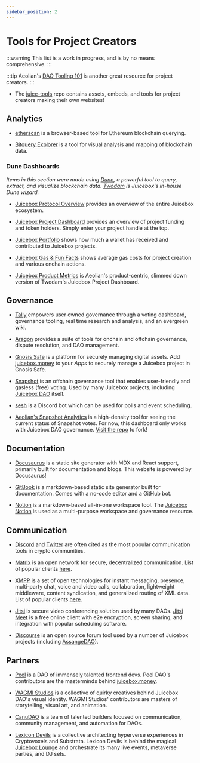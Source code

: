 ```yaml
---
sidebar_position: 2
---
```


# Tools for Project Creators

:::warning
This list is a work in progress, and is by no means comprehensive.
:::

:::tip
Aeolian's [DAO Tooling 101](https://info.juicebox.money/blog/dao-tooling-101/) is another great resource for project creators.
:::

* The [juice-tools](https://github.com/jbx-protocol/juice-tools) repo contains assets, embeds, and tools for project creators making their own websites!

## Analytics

* [etherscan](https://etherscan.io/) is a browser-based tool for Ethereum blockchain querying.

* [Bitquery Explorer](https://explorer.bitquery.io/) is a tool for visual analysis and mapping of blockchain data.

### Dune Dashboards

*Items in this section were made using [Dune](https://dune.xyz/home), a powerful tool to query, extract, and visualize blockchain data. [Twodam](https://twitter.com/twodam_eth) is Juicebox's in-house Dune wizard.*

* [Juicebox Protocol Overview](https://dune.xyz/twodam/Juicebox-Protocol-Overview) provides an overview of the entire Juicebox ecosystem.

* [Juicebox Project Dashboard](https://dune.xyz/twodam/Juicebox-Projects) provides an overview of project funding and token holders. Simply enter your project handle at the top.

* [Juicebox Portfolio](https://dune.xyz/twodam/Juicebox-Portfolio) shows how much a wallet has received and contributed to Juicebox projects.

* [Juicebox Gas & Fun Facts](https://dune.com/twodam/Juicebox-Gas-and-Fun-Facts) shows average gas costs for project creation and various onchain actions.

* [Juicebox Product Metrics](https://dune.com/aeolian/juicebox.money-metrics) is Aeolian's product-centric, slimmed down version of Twodam's Juicebox Project Dashboard.

## Governance

* [Tally](https://www.tally.xyz/) empowers user owned governance through a voting dashboard, governance tooling, real time research and analysis, and an evergreen wiki.

* [Aragon](https://aragon.org/) provides a suite of tools for onchain and offchain governance, dispute resolution, and DAO management.

* [Gnosis Safe](https://gnosis-safe.io/) is a platform for securely managing digital assets. Add [juicebox.money](https://www.juicebox.money) to your *Apps* to securely manage a Juicebox project in Gnosis Safe.

* [Snapshot](https://snapshot.org/#/) is an offchain governance tool that enables user-friendly and gasless (free) voting. Used by many Juicebox projects, including [Juicebox DAO](https://snapshot.org/#/jbdao.eth/) itself.

* [sesh](https://sesh.fyi/) is a Discord bot which can be used for polls and event scheduling.

* [Aeolian's Snapshot Analytics](https://jbx-protocol.github.io/juice-snapshot-dashboard/) is a high-density tool for seeing the current status of Snapshot votes. For now, this dashboard only works with Juicebox DAO governance. [Visit the repo](https://github.com/jbx-protocol/juice-snapshot-dashboard) to fork!

## Documentation

* [Docusaurus](https://docusaurus.io/) is a static site generator with MDX and React support, primarily built for documentation and blogs. This website is powered by Docusaurus!

* [GitBook](https://www.gitbook.com/) is a markdown-based static site generator built for documentation. Comes with a no-code editor and a GitHub bot. 

* [Notion](https://www.notion.so/) is a markdown-based all-in-one workspace tool. The [Juicebox Notion](https://juicebox.notion.site/Juicebox-Notion-7b2436cec0c145c88b3efa0376c6dba3) is used as a multi-purpose workspace and governance resource.

## Communication

* [Discord](https://www.discord.gg) and [Twitter](https://www.twitter.com) are often cited as the most popular communication tools in crypto communities.

* [Matrix](https://matrix.org/) is an open network for secure, decentralized communication. List of popular clients [here](https://matrix.org/clients/).

* [XMPP](https://xmpp.org/) is a set of open technologies for instant messaging, presence, multi-party chat, voice and video calls, collaboration, lightweight middleware, content syndication, and generalized routing of XML data. List of popular clients [here](https://xmpp.org/getting-started/).

* [Jitsi](https://jitsi.org/) is secure video conferencing solution used by many DAOs. [Jitsi Meet](https://meet.jit.si/) is a free online client with e2e encryption, screen sharing, and integration with popular scheduling software.

* [Discourse](https://github.com/discourse) is an open source forum tool used by a number of Juicebox projects (including [AssangeDAO](https://forum.assangedao.org/)).

## Partners

* [Peel](https://juicebox.money/#/p/peel) is a DAO of immensely talented frontend devs. Peel DAO's contributors are the masterminds behind [juicebox.money](https://www.juicebox.money).

* [WAGMI Studios](https://juicebox.money/#/p/wagmistudios) is a collective of quirky creatives behind Juicebox DAO's visual identity. WAGMI Studios' contributors are masters of storytelling, visual art, and animation.

* [CanuDAO](https://juicebox.money/#/p/canudaocomm) is a team of talented builders focused on communication, community management, and automation for DAOs.

* [Lexicon Devils](https://juicebox.money/#/p/lexicondevils) is a collective architecting hyperverse experiences in Cryptovoxels and Substrata. Lexicon Devils is behind the magical [Juicebox Lounge](http://juicebox.lexicondevils.xyz/) and orchestrate its many live events, metaverse parties, and DJ sets.
